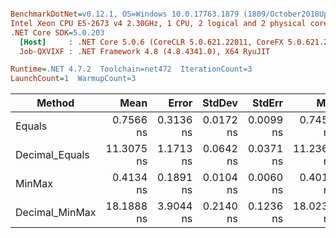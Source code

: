 ``` ini

BenchmarkDotNet=v0.12.1, OS=Windows 10.0.17763.1879 (1809/October2018Update/Redstone5)
Intel Xeon CPU E5-2673 v4 2.30GHz, 1 CPU, 2 logical and 2 physical cores
.NET Core SDK=5.0.203
  [Host]     : .NET Core 5.0.6 (CoreCLR 5.0.621.22011, CoreFX 5.0.621.22011), X64 RyuJIT
  Job-QXVIXF : .NET Framework 4.8 (4.8.4341.0), X64 RyuJIT

Runtime=.NET 4.7.2  Toolchain=net472  IterationCount=3  
LaunchCount=1  WarmupCount=3  

```
|         Method |       Mean |     Error |    StdDev |    StdErr |        Min |        Max |     Median | Ratio | MannWhitney(5%) | RatioSD |
|--------------- |-----------:|----------:|----------:|----------:|-----------:|-----------:|-----------:|------:|---------------- |--------:|
|         Equals |  0.7566 ns | 0.3136 ns | 0.0172 ns | 0.0099 ns |  0.7457 ns |  0.7764 ns |  0.7476 ns |  1.00 |            Base |    0.00 |
| Decimal_Equals | 11.3075 ns | 1.1713 ns | 0.0642 ns | 0.0371 ns | 11.2362 ns | 11.3607 ns | 11.3257 ns | 14.95 |               ? |    0.29 |
|         MinMax |  0.4134 ns | 0.1891 ns | 0.0104 ns | 0.0060 ns |  0.4017 ns |  0.4216 ns |  0.4168 ns |  0.55 |               ? |    0.01 |
| Decimal_MinMax | 18.1888 ns | 3.9044 ns | 0.2140 ns | 0.1236 ns | 18.0235 ns | 18.4305 ns | 18.1123 ns | 24.05 |               ? |    0.77 |
